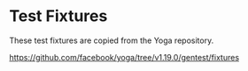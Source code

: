# Test Fixtures

These test fixtures are copied from the Yoga repository.

https://github.com/facebook/yoga/tree/v1.19.0/gentest/fixtures
